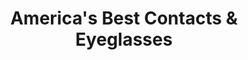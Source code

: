 ---
title: "America's Best Contacts & Eyeglasses"
url: /philadelphia/americas-best-contacts-and-eyeglasses/
shop: optician
---
